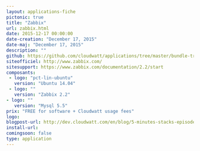 ```yaml
---
layout: applications-fiche
pictonic: true
title: "Zabbix"
url: zabbix.html
date: 2015-12-17 00:00:00
date-creation: "December 17, 2015"
date-maj: "December 17, 2015"
description: ""
github: https://github.com/cloudwatt/applications/tree/master/bundle-trusty-zabbix
siteofficiel: http://www.zabbix.com/
sitesupport: https://www.zabbix.com/documentation/2.2/start
composants:
 - logo: "pct-lin-ubuntu"
   version: "Ubuntu 14.04"
 - logo: ""
   version: "Zabbix 2.2"
- logo: ""
   version: "Mysql 5.5"
prix: "FREE for software + Cloudwatt usage fees"
logo: 
blogpost-url: http://dev.cloudwatt.com/en/blog/5-minutes-stacks-episode-nineteen-zabbix.html
install-url:
comingsoon: false
type: application
---
```

